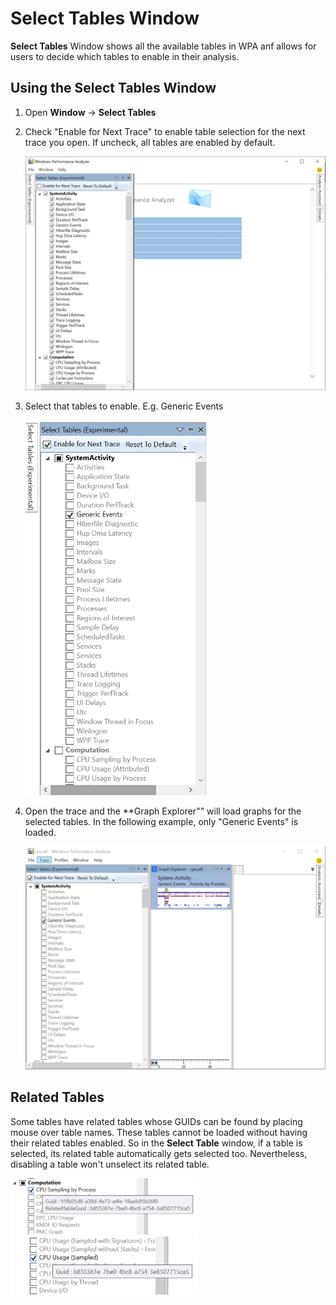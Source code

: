 # Select Tables Window

**Select Tables** Window shows all the available tables in WPA anf allows for users to decide which tables to enable in their analysis.

## Using the **Select Tables** Window
1. Open **Window** -> **Select Tables**
2. Check "Enable for Next Trace" to enable table selection for the next trace you open. If uncheck, all tables are enabled by default. 

   <img src="images/wpa-select-table-1.jpg" alt="wpa-select-table-1" width="800">

3. Select that tables to enable. E.g. Generic Events

   <img src="images/wpa-select-table-2.jpg" alt="wpa-select-table-2" height="600">

4. Open the trace and the **Graph Explorer"" will load graphs for the selected tables. In the following example, only "Generic Events" is loaded.

   <img src="images/wpa-select-table-3.jpg" alt="wpa-select-table-3" width="800">

## Related Tables
Some tables have related tables whose GUIDs can be found by placing mouse over table names. These tables cannot be loaded without having their related tables enabled. So in the **Select Table** window, if a table is selected, its related table automatically gets selected too. Nevertheless, disabling a table won't unselect its related table.

<img src="images/wpa-select-table-4.jpg" alt="wpa-select-table-4" width="300">  <img src="images/wpa-select-table-5.jpg" alt="wpa-select-table-5" width="300"> 
